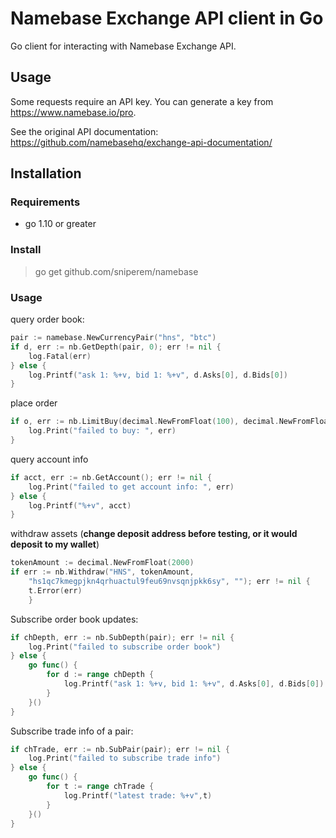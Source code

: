 Namebase Exchange API client in Go
==

Go client for interacting with Namebase Exchange API.

## Usage

Some requests require an API key. You can generate a key from https://www.namebase.io/pro.

See the original API documentation: https://github.com/namebasehq/exchange-api-documentation/

## Installation

### Requirements

- go 1.10 or greater

### Install

> go get github.com/sniperem/namebase

### Usage

query order book:
```go
pair := namebase.NewCurrencyPair("hns", "btc")
if d, err := nb.GetDepth(pair, 0); err != nil {
    log.Fatal(err)
} else {
    log.Printf("ask 1: %+v, bid 1: %+v", d.Asks[0], d.Bids[0])
}
```

place order
```go
if o, err := nb.LimitBuy(decimal.NewFromFloat(100), decimal.NewFromFloat(0.00009),pair); err != nil {
    log.Print("failed to buy: ", err)
}
```

query account info
```go
if acct, err := nb.GetAccount(); err != nil {
    log.Print("failed to get account info: ", err)
} else {
    log.Printf("%+v", acct)
}
```

withdraw assets (**change deposit address before testing, or it would deposit to my wallet**)
```go
tokenAmount := decimal.NewFromFloat(2000)
if err := nb.Withdraw("HNS", tokenAmount,
    "hs1qc7kmegpjkn4qrhuactul9feu69nvsqnjpkk6sy", ""); err != nil {
    t.Error(err)
	}
```

Subscribe order book updates:
```go
if chDepth, err := nb.SubDepth(pair); err != nil {
    log.Print("failed to subscribe order book")
} else {
    go func() {
        for d := range chDepth {
            log.Printf("ask 1: %+v, bid 1: %+v", d.Asks[0], d.Bids[0])
        }
    }()
}
```

Subscribe trade info of a pair:
```go
if chTrade, err := nb.SubPair(pair); err != nil {
    log.Print("failed to subscribe trade info")
} else {
    go func() {
        for t := range chTrade {
            log.Printf("latest trade: %+v",t)
        }
    }()
}
```

